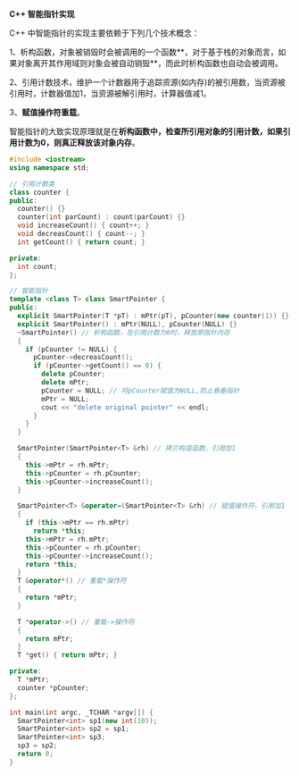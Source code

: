 **C++ 智能指针实现**

C++ 中智能指针的实现主要依赖于下列几个技术概念：

1、析构函数，对象被销毁时会被调用的一个函数**，对于基于栈的对象而言，如果对象离开其作用域则对象会被自动销毁**，而此时析构函数也自动会被调用。

2、引用计数技术，维护一个计数器用于追踪资源(如内存)的被引用数，当资源被引用时，计数器值加1，当资源被解引用时，计算器值减1。

3、**赋值操作符重载**。

智能指针的大致实现原理就是在**析构函数中，检查所引用对象的引用计数，如果引用计数为0，则真正释放该对象内存**。

```cpp
#include <iostream>
using namespace std;

// 引用计数类
class counter {
public:
  counter() {}
  counter(int parCount) : count(parCount) {}
  void increaseCount() { count++; }
  void decreasCount() { count--; }
  int getCount() { return count; }

private:
  int count;
};

// 智能指针
template <class T> class SmartPointer {
public:
  explicit SmartPointer(T *pT) : mPtr(pT), pCounter(new counter(1)) {}
  explicit SmartPointer() : mPtr(NULL), pCounter(NULL) {}
  ~SmartPointer() // 析构函数，在引用计数为0时，释放原指针内存
  {
    if (pCounter != NULL) {
      pCounter->decreasCount();
      if (pCounter->getCount() == 0) {
        delete pCounter;
        delete mPtr;
        pCounter = NULL; // 将pCounter赋值为NULL,防止悬垂指针
        mPtr = NULL;
        cout << "delete original pointer" << endl;
      }
    }
  }

  SmartPointer(SmartPointer<T> &rh) // 拷贝构造函数，引用加1
  {
    this->mPtr = rh.mPtr;
    this->pCounter = rh.pCounter;
    this->pCounter->increaseCount();
  }

  SmartPointer<T> &operator=(SmartPointer<T> &rh) // 赋值操作符，引用加1
  {
    if (this->mPtr == rh.mPtr)
      return *this;
    this->mPtr = rh.mPtr;
    this->pCounter = rh.pCounter;
    this->pCounter->increaseCount();
    return *this;
  }
  T &operator*() // 重载*操作符
  {
    return *mPtr;
  }

  T *operator->() // 重载->操作符
  {
    return mPtr;
  }
  T *get() { return mPtr; }

private:
  T *mPtr;
  counter *pCounter;
};

int main(int argc, _TCHAR *argv[]) {
  SmartPointer<int> sp1(new int(10));
  SmartPointer<int> sp2 = sp1;
  SmartPointer<int> sp3;
  sp3 = sp2;
  return 0;
}
```